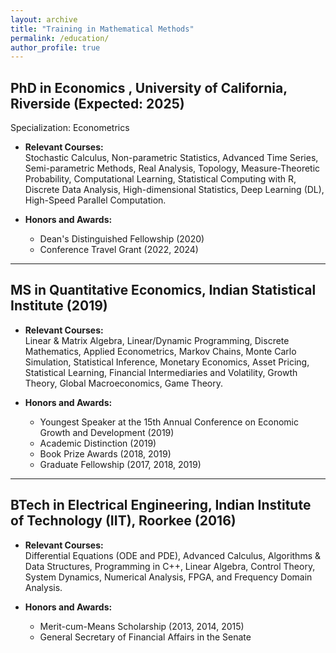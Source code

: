 ```yaml
---
layout: archive
title: "Training in Mathematical Methods"
permalink: /education/
author_profile: true
---
```


## PhD in Economics , University of California, Riverside (Expected: 2025)
  Specialization: Econometrics          

- **Relevant Courses:**  
  Stochastic Calculus, Non-parametric Statistics, Advanced Time Series, Semi-parametric Methods, Real Analysis, Topology, Measure-Theoretic Probability, Computational Learning, Statistical Computing with R, Discrete Data Analysis, High-dimensional Statistics, Deep Learning (DL), High-Speed Parallel Computation.

- **Honors and Awards:**  
  - Dean's Distinguished Fellowship (2020)  
  - Conference Travel Grant (2022, 2024)

****

## MS in Quantitative Economics, Indian Statistical Institute (2019)

- **Relevant Courses:**  
  Linear & Matrix Algebra, Linear/Dynamic Programming, Discrete Mathematics, Applied Econometrics, Markov Chains, Monte Carlo Simulation, Statistical Inference, Monetary Economics, Asset Pricing, Statistical Learning, Financial Intermediaries and Volatility, Growth Theory, Global Macroeconomics, Game Theory.

- **Honors and Awards:**  
  - Youngest Speaker at the 15th Annual Conference on Economic Growth and Development (2019)  
  - Academic Distinction (2019)  
  - Book Prize Awards (2018, 2019)  
  - Graduate Fellowship (2017, 2018, 2019)

****

## BTech in Electrical Engineering, Indian Institute of Technology (IIT), Roorkee (2016)

- **Relevant Courses:**  
  Differential Equations (ODE and PDE), Advanced Calculus, Algorithms & Data Structures, Programming in C++, Linear Algebra, Control Theory, System Dynamics, Numerical Analysis, FPGA,  and Frequency Domain Analysis.

- **Honors and Awards:**  
  - Merit-cum-Means Scholarship (2013, 2014, 2015)  
  - General Secretary of Financial Affairs in the Senate
